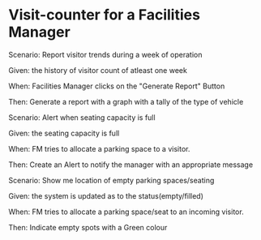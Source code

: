 # Visit-counter for a Facilities Manager

Scenario: Report visitor trends during a week of operation

  Given: the history of visitor count of atleast one week
  
  When: Facilities Manager clicks on the "Generate Report" Button
  
  Then: Generate a report with a graph with a tally of the type of vehicle
  
Scenario: Alert when seating capacity is full

  Given: the seating capacity is full
  
  When: FM tries to allocate a parking space to a visitor.
  
  Then: Create an Alert to notify the manager with an appropriate message
  
Scenario: Show me location of empty parking spaces/seating

  Given: the system is updated as to the status(empty/filled)
  
  When: FM tries to allocate a parking space/seat to an incoming visitor.
  
  Then: Indicate empty spots with a Green colour
